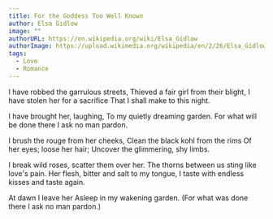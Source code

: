 ```yaml
---
title: For the Goddess Too Well Known
author: Elsa Gidlow
image: ""
authorURL: https://en.wikipedia.org/wiki/Elsa_Gidlow
authorImage: https://upload.wikimedia.org/wikipedia/en/2/26/Elsa_Gidlow_1974_by_Lynda_Koolish.jpg
tags:
  - Love
  - Romance
---
```

I have robbed the garrulous streets,
Thieved a fair girl from their blight,
I have stolen her for a sacrifice
That I shall make to this night.

I have brought her, laughing,
To my quietly dreaming garden.
For what will be done there
I ask no man pardon.

I brush the rouge from her cheeks,
Clean the black kohl from the rims
Of her eyes; loose her hair;
Uncover the glimmering, shy limbs.

I break wild roses, scatter them over her.
The thorns between us sting like love's pain.
Her flesh, bitter and salt to my tongue,
I taste with endless kisses and taste again.

At dawn I leave her
Asleep in my wakening garden.
(For what was done there
I ask no man pardon.)

